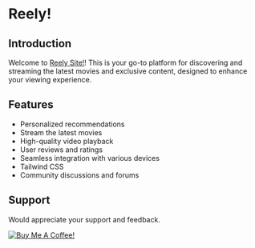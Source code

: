 # Reely!

## Introduction

Welcome to [Reely Site!](https://www.reely.space)! This is your go-to platform for discovering and streaming the latest movies and exclusive content, designed to enhance your viewing experience.

## Features

- Personalized recommendations
- Stream the latest movies
- High-quality video playback
- User reviews and ratings
- Seamless integration with various devices
- Tailwind CSS
- Community discussions and forums

## Support

Would appreciate your support and feedback.

[![Buy Me A Coffee!](https://cdn.buymeacoffee.com/buttons/default-orange.png)](https://buymeacoffee.com/vetteotp)
